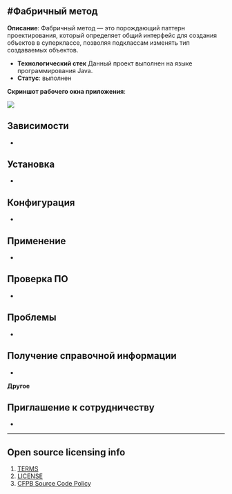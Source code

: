 #Фабричный метод
----------------

**Описание**:  Фабричный метод — это порождающий паттерн проектирования, который определяет общий интерфейс для создания объектов в суперклассе, позволяя подклассам изменять тип создаваемых объектов. 

  - **Технологический стек** Данный проект выполнен на языке программирования Java.
  - **Статус**: выполнен
  

**Скриншот рабочего окна приложения**: 

![](https://raw.githubusercontent.com/cfpb/open-source-project-template/main/screenshot.png)
## Зависимости
- 

## Установка

-

## Конфигурация

-

## Применение

-

## Проверка ПО

-

## Проблемы
-

## Получение справочной информации
-

**Другое**


## Приглашение к сотрудничеству

-

----

## Open source licensing info
1. [TERMS](TERMS.md)
2. [LICENSE](LICENSE)
3. [CFPB Source Code Policy](https://github.com/cfpb/source-code-policy/)

